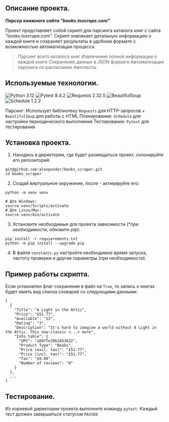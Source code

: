 ## Описание проекта.  

_**Парсер книжного сайта "books.toscrape.com"**_

Проект представляет собой скрипт для парсинга каталога книг с сайта "books.toscrape.com". Скрипт извлекает детальную информацию о каждой книге и сохраняет результаты в удобном формате с возможностью автоматизации процесса.

> Парсинг всего каталога книг
> Извлечение полной информации о каждой книге
> Сохранение данных в JSON формате
> Автоматизация парсинга по расписанию
> Автотесты

## Используемые технологии.

![Python 3.12](https://img.shields.io/badge/Python-3.12-brightgreen.svg?style=flat&logo=python&logoColor=white)
![Pytest 8.4.2](https://img.shields.io/badge/Pytest-Testing-brightgreen?style=flat&logo=pytest)
![Requests 2.32.5](https://img.shields.io/badge/Requests-HTML%20Requests-red?style=flat&logo=python)
![BeautifulSoup](https://img.shields.io/badge/Beautiful_Soup-4.12.3-orange?style=flat&logo=beautifulsoup)
![Schedule 1.2.2](https://img.shields.io/badge/Schedule-Task%20Scheduling-blue?style=flat&logo=clockify)

Парсинг: Использует библиотеку `Requests` для HTTP-запросов + `BeautifulSoup` для работы с HTML
Планирование: `Schedule` для настройки периодического выполнения
Тестирование: `Pytest` для тестирования

## Установка проекта.  

1. Находясь в дериктории, где будет размещаться проект, склонируйте его репозиторий:  
```
git@github.com:alexpunder/books_scraper.git
cd books_scraper
```
2. Создай виртуальное окружение, после - активируйте его:  
```
python -m venv venv

# Для Windows:
source venv/Scripts/activate
# Для Linux/Mac:
source venv/bin/activate
```
3. Установите необходимые для проекта зависимости (*_при необходимости, обновите pip_):
```
pip install -r requierements.txt 
python -m pip install --upgrade pip
```
4. В файле `constants.py` настройте необходимое время запуска, частоту проверки и другие параметры (при необходимости).

## Пример работы скрипта.

Если установлен флаг сохранения в файл на `True`, то запись о книгах будет иметь вид списка словарей со следующими данными:  
```
[
  {
    "Title": "A Light in the Attic",
    "Price": "£51.77",
    "Available": "22",
    "Rating": "3",
    "Description": "It's hard to imagine a world without A Light in the Attic. This now-classic <...> more",
    "Info_table": {
      "UPC": "a897fe39b1053632",
      "Product Type": "Books",
      "Price (excl. tax)": "£51.77",
      "Price (incl. tax)": "£51.77",
      "Tax": "£0.00",
      "Number of reviews": "0"
    }
  },
  ...
]
```

## Тестирование.

Из корневой директории проекта выполните команду `pytest`. Каждый тест должен завершиться статусом `PASSED`

